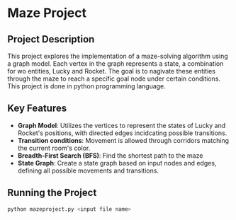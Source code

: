 # Maze Project

## Project Description
This project explores the implementation of a maze-solving algorithm using a graph model. Each vertex in the graph represents a state, a combination for wo entities, Lucky and Rocket. The goal is to nagivate these entities through the maze to reach a specific goal node under certain conditions. This project is done in python programming language.

## Key Features
- **Graph Model**: Utilizes the vertices to represent the states of Lucky and Rocket's positions, with directed edges incidcating possible transitions.
- **Transition conditions**: Movement is allowed through corridors matching the current room's color.
- **Breadth-First Search (BFS)**: Find the shortest path to the maze
- **State Graph**: Create a state graph based on input nodes and edges, defining all possible movements and transitions.

## Running the Project
```bash
python mazeproject.py <input file name>
```
